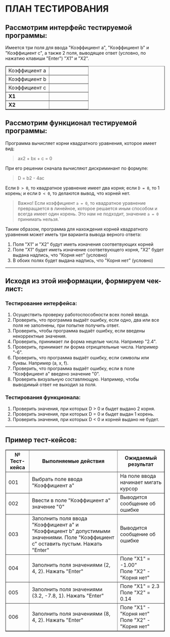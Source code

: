 # ПЛАН ТЕСТИРОВАНИЯ

## Рассмотрим интерфейс тестируемой программы:
Имеется три поля для ввода "Коэффициент a", "Коэффициент b" и "Коэффициент c", а также 2 поля, выводящее ответ (условно, по нажатию клавиши "Enter") "X1" и "X2".

<table border="1">
<tr><td>Коэффициент a</td><td>&nbsp &nbsp &nbsp &nbsp &nbsp &nbsp &nbsp &nbsp &nbsp &nbsp &nbsp &nbsp &nbsp</td></tr>
<tr><td>Коэффициент b</td><td> </td></tr>
<tr><td>Коэффициент c</td><td> </td></tr>
<tr><td><b>X1</b></td><td></td></tr>
<tr><td><b>X2</b></td><td></td></tr>
</table>

## Рассмотрим функционал тестируемой программы:
Программа вычисляет корни квадратного уравнения, которое имеет вид:
>ax2 + bx + c = 0

При его решении сначала вычисляют дискриминант по формуле:
>D = b2 - 4ac

Если `D > 0`, то квадратное уравнение имеет два корня; если `D = 0`, то 1 корень; и если `D < 0`, то делаются вывод, что корней нет. 

>Важно! Если коэффициент `a = 0`, то квадратное уравнение превращается в линейное, которое решается иным способом и всегда имеет один корень. Это нам не подходит, значение `a = 0` принимать нельзя.`

Таким образом, программа для нахождения корней квадратного уравнения может иметь три варианта вывода верного ответа:

1. Поля "X1" и "X2" будут иметь изначения соответвующих корней
2. Поле "X1" будет иметь изначение соответвующего корня, "X2" будет выдана надпись, что "Корня нет" (условно)
3. В обоих полях будет выдана надпись, что  "Корня нет" (условно)
***

## Исходя из этой информации, формируем чек-лист:

### Тестирование интерфейса:

1. Осуществить проверку работоспособности всех полей ввода.
2. Проверить, что программа выдаёт ошибку, если одно, два или все поля не заполнены, при попытке получить ответ.
3. Проверить, чтобы программа выдаёт ошибку, если введены некорректные значения.
4. Проверить, принимает ли форма нецелые числа. Например "2.4".
5. Проверить, принимает ли форма отрицательные числа. Например "-6".
6. Проверить, что программа выдаёт ошибку, если символы или буквы. Например (a, x, f).
7. Проверить, что программа выдаёт ошибку, если в поле "Коэффициент a" введено значение "0".
8. Проверить визуальную составляющую. Например, чтобы выводимый ответ не выходил за поля.

### Тестирования функционала:
1. Проверить значения, при которых D > 0 и быдет выдано 2 корня.
2. Проверить значения, при которых D = 0 и быдет выдан 1 корень.
3. Проверить значения, при которых D < 0 и корней выдано не будет.
***
## Пример тест-кейсов:

<table border="1">
<tr><th>№ Тест-кейса</th><th>Выполняемые действия</th><th>Ожидаемый результат</th></tr>
<tr><td>001</td><td>Выбрать поле ввода "Коэффициент a"</td><td>На поле ввода начинает мигать курсор</td></tr>
<tr><td>002</td><td>Ввести в поле "Коэффициент a" значение "0"</td><td>Выводится сообщение об ошибке</td></tr>
<tr><td>003</td><td>Заполнить поля ввода "Коэффициент a" и "Коэффициент b" допустимыми значениями. Поле "Коэффициент c" оставить пустым. Нажать "Enter"</td><td>Выводится сообщение об ошибке</td></tr>
<tr><td>004</td><td>Заполнить поля значениями (2, 4, 2). Нажать "Enter"</td><td>Поле "X1" = -1.00"<br> Поле "X2" - "Корня нет"</td></tr>
<tr><td>005</td><td>Заполнить поля значениями (3.2, -7.8, 1). Нажать "Enter"</td><td>Поле "X1" = 2.3<br> Поле "X2" = 0.14</td></tr>
<tr><td>006</td><td>Заполнить поля значениями (8, 4, 2). Нажать "Enter"</td><td>Поле "X1" - "Корня нет"<br>Поле "X2" - "Корня нет"</td></tr>

